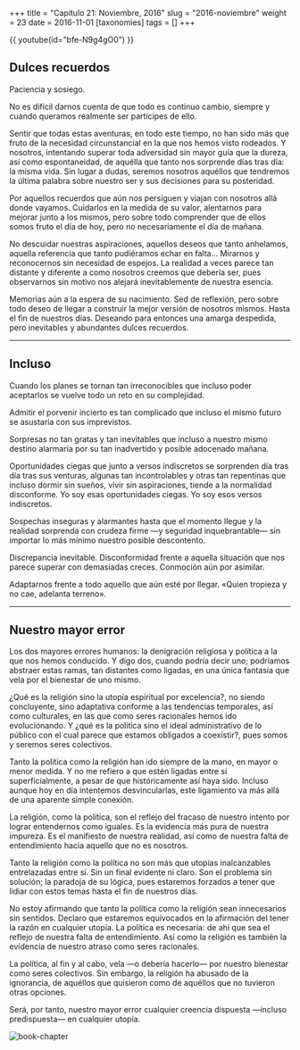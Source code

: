 +++
title = "Capítulo 21: Noviembre, 2016"
slug = "2016-noviembre"
weight = 23
date = 2016-11-01
[taxonomies]
tags = []
+++

{{ youtube(id="bfe-N9g4gO0") }}

## Dulces recuerdos

Paciencia y sosiego.

No es difícil darnos cuenta de que todo es continuo cambio, siempre y cuando queramos realmente ser partícipes de ello.

Sentir que todas estas aventuras, en todo este tiempo, no han sido más que fruto de la necesidad circunstancial en la que nos hemos visto rodeados. Y nosotros, intentando superar toda adversidad sin mayor guía que la dureza, así como espontaneidad, de aquélla que tanto nos sorprende días tras día: la misma vida. Sin lugar a dudas, seremos nosotros aquéllos que tendremos la última palabra sobre nuestro ser y sus decisiones para su posteridad.

Por aquellos recuerdos que aún nos persiguen y viajan con nosotros allá donde vayamos. Cuidarlos en la medida de su valor, alentarnos para mejorar junto a los mismos, pero sobre todo comprender que de ellos somos fruto el día de hoy, pero no necesariamente el día de mañana.

No descuidar nuestras aspiraciones, aquellos deseos que tanto anhelamos, aquella referencia que tanto pudiéramos echar en falta... Mirarnos y reconocernos sin necesidad de espejos. La realidad a veces parece tan distante y diferente a como nosotros creemos que debería ser, pues observarnos sin motivo nos alejará inevitablemente de nuestra esencia.

Memorias aún a la espera de su nacimiento. Sed de reflexión, pero sobre todo deseo de llegar a construir la mejor versión de nosotros mismos. Hasta el fin de nuestros días. Deseando para entonces una amarga despedida, pero inevitables y abundantes dulces recuerdos.

---

## Incluso

Cuando los planes se tornan tan irreconocibles que incluso poder aceptarlos se vuelve todo un reto en su complejidad.

Admitir el porvenir incierto es tan complicado que incluso el mismo futuro se asustaría con sus imprevistos.

Sorpresas no tan gratas y tan inevitables que incluso a nuestro mismo destino alarmaría por su tan inadvertido y posible adocenado mañana.

Oportunidades ciegas que junto a versos indiscretos se sorprenden día tras día tras sus venturas, algunas tan incontrolables y otras tan repentinas que incluso dormir sin sueños, vivir sin aspiraciones, tiende a la normalidad disconforme. Yo soy esas oportunidades ciegas. Yo soy esos versos indiscretos.

Sospechas inseguras y alarmantes hasta que el momento llegue y la realidad sorprenda con crudeza firme —y seguridad inquebrantable— sin importar lo más mínimo nuestro posible descontento.

Discrepancia inevitable. Disconformidad frente a aquella situación que nos parece superar con demasiadas creces. Conmoción aún por asimilar.

Adaptarnos frente a todo aquello que aún esté por llegar.
«Quien tropieza y no cae, adelanta terreno».

---

## Nuestro mayor error

Los dos mayores errores humanos: la denigración religiosa y política a la que nos hemos conducido. Y digo dos, cuando podría decir uno; podríamos abstraer estas ramas, tan distantes como ligadas, en una única fantasía que vela por el bienestar de uno mismo.

¿Qué es la religión sino la utopía espiritual por excelencia?, no siendo concluyente, sino adaptativa conforme a las tendencias temporales, así como culturales, en las que como seres racionales hemos ido evolucionando. Y ¿qué es la política sino el ideal administrativo de lo público con el cual parece que estamos obligados a coexistir?, pues somos y seremos seres colectivos.

Tanto la política como la religión han ido siempre de la mano, en mayor o menor medida. Y no me refiero a que estén ligadas entre sí superficialmente, a pesar de que históricamente así haya sido. Incluso aunque hoy en día intentemos desvincularlas, este ligamiento va más allá de una aparente simple conexión.

La religión, como la política, son el reflejo del fracaso de nuestro intento por lograr entendernos como iguales. Es la evidencia más pura de nuestra impureza. Es el manifiesto de nuestra realidad, así como de nuestra falta de entendimiento hacia aquello que no es nosotros.

Tanto la religión como la política no son más que utopías inalcanzables entrelazadas entre sí. Sin un final evidente ni claro. Son el problema sin solución; la paradoja de su lógica, pues estaremos forzados a tener que lidiar con estos temas hasta el fin de nuestros días.

No estoy afirmando que tanto la política como la religión sean innecesarios sin sentidos. Declaro que estaremos equivocados en la afirmación del tener la razón en cualquier utopía. La política es necesaria: de ahí que sea el reflejo de nuestra falta de entendimiento. Así como la religión es también la evidencia de nuestro atraso como seres racionales.

La política, al fin y al cabo, vela —o debería hacerlo— por nuestro bienestar como seres colectivos. Sin embargo, la religión ha abusado de la ignorancia, de aquéllos que quisieron como de aquéllos que no tuvieron otras opciones.

Será, por tanto, nuestro mayor error cualquier creencia dispuesta —incluso predispuesta— en cualquier utopía.

![book-chapter](/images/books/oeur/21.jpg)
